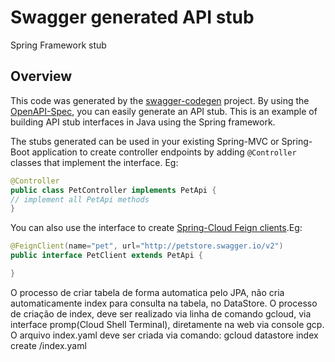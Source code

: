 
# Swagger generated API stub

Spring Framework stub



## Overview
This code was generated by the [swagger-codegen](https://github.com/swagger-api/swagger-codegen) project.
By using the [OpenAPI-Spec](https://github.com/swagger-api/swagger-core), you can easily generate an API stub.
This is an example of building API stub interfaces in Java using the Spring framework.

The stubs generated can be used in your existing Spring-MVC or Spring-Boot application to create controller endpoints
by adding ```@Controller``` classes that implement the interface. Eg:
```java
@Controller
public class PetController implements PetApi {
// implement all PetApi methods
}
```

You can also use the interface to create [Spring-Cloud Feign clients](http://projects.spring.io/spring-cloud/spring-cloud.html#spring-cloud-feign-inheritance).Eg:
```java
@FeignClient(name="pet", url="http://petstore.swagger.io/v2")
public interface PetClient extends PetApi {

}
```
O processo de criar tabela de forma automatica pelo JPA, não cria automaticamente index para consulta na tabela, no DataStore.
O processo de criação de index, deve ser realizado via linha de comando gcloud, via interface promp(Cloud Shell Terminal), diretamente na web via console gcp.
O arquivo index.yaml deve ser criada via comando: gcloud datastore index create <path>/index.yaml

